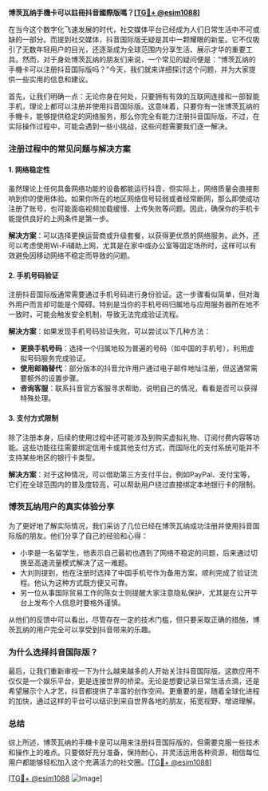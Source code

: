 **博茨瓦纳手機卡可以註冊抖音國際版嗎？[[TG💪+ @esim1088](https://t.me/s/esim1088)]**

在当今这个数字化飞速发展的时代，社交媒体平台已经成为人们日常生活中不可或缺的一部分。而提到社交媒体，抖音国际版无疑是其中一颗耀眼的新星。它不仅吸引了无数年轻用户的目光，还逐渐成为全球范围内分享生活、展示才华的重要工具。然而，对于身处博茨瓦纳的朋友们来说，一个常见的疑问便是：“博茨瓦纳的手機卡可以注册抖音国际版吗？”今天，我们就来详细探讨这个问题，并为大家提供一些实用的信息和建议。

首先，让我们明确一点：无论你身在何处，只要拥有有效的互联网连接和一部智能手机，理论上都可以注册并使用抖音国际版。这意味着，只要你有一张博茨瓦纳的手機卡，能够提供稳定的网络服务，那么你完全有能力注册抖音国际版。不过，在实际操作过程中，可能会遇到一些小挑战，这些问题需要我们逐一解决。

### **注册过程中的常见问题与解决方案**

#### **1. 网络稳定性**
虽然理论上任何具备网络功能的设备都能运行抖音，但实际上，网络质量会直接影响到你的使用体验。如果你所在的地区网络信号较弱或者经常断网，那么即使成功注册了账号，也可能面临视频加载缓慢、上传失败等问题。因此，确保你的手机卡能提供良好的上网条件是第一步。

**解决方案**：可以选择更换运营商或升级套餐，以获得更优质的网络服务。此外，还可以考虑使用Wi-Fi辅助上网，尤其是在家中或办公室等固定场所时，这样可以有效避免因移动网络不稳定而导致的问题。

#### **2. 手机号码验证**
注册抖音国际版通常需要通过手机号码进行身份验证。这一步骤看似简单，但对海外用户而言却可能是个障碍。特别是当你的手机号码归属地与应用服务器所在地不一致时，可能会触发安全机制，导致无法完成验证流程。

**解决方案**：如果发现手机号码验证失败，可以尝试以下几种方法：
- **更换手机号码**：选择一个归属地较为普遍的号码（如中国的手机号），利用虚拟号码服务完成验证。
- **使用邮箱替代**：部分版本的抖音允许用户通过电子邮件地址注册，但这通常需要额外的设置步骤。
- **咨询客服**：联系抖音官方客服寻求帮助，说明自己的情况，看看是否可以获得特殊处理。

#### **3. 支付方式限制**
除了注册本身，后续的使用过程中还可能涉及到购买虚拟礼物、订阅付费内容等功能。这些功能往往需要绑定信用卡或其他支付方式，而国际化的支付系统可能并不支持某些地区的银行卡类型。

**解决方案**：对于这种情况，可以借助第三方支付平台，例如PayPal、支付宝等，它们在全球范围内的普及度较高，可以帮助用户绕过直接绑定本地银行卡的限制。

### **博茨瓦纳用户的真实体验分享**

为了更好地了解实际情况，我们采访了几位已经在博茨瓦纳成功注册并使用抖音国际版的朋友。他们分享了自己的经验和心得：

- 小李是一名留学生，他表示自己最初也遇到了网络不稳定的问题，后来通过切换至高速流量模式解决了这一难题。
- 大刘则提到，他在注册时选择了中国手机号作为备用方案，顺利完成了验证流程。他认为这种方式既方便又可靠。
- 另一位从事国际贸易工作的陈女士则提醒大家注意隐私保护，尤其是在公开平台上发布个人信息时要格外谨慎。

从他们的反馈中可以看出，尽管存在一定的技术门槛，但只要采取正确的措施，博茨瓦纳的用户完全可以享受到抖音带来的乐趣。

### **为什么选择抖音国际版？**

最后，让我们重新审视一下为什么越来越多的人开始关注抖音国际版。这款应用不仅仅是一个娱乐平台，更是连接世界的桥梁。无论是想要记录日常生活点滴，还是希望展示个人才艺，抖音都提供了丰富的创作空间。更重要的是，随着全球化进程的加快，通过这样的平台可以结识到来自世界各地的朋友，拓宽视野，增进理解。

### **总结**

综上所述，博茨瓦纳的手機卡是可以用来注册抖音国际版的，但需要克服一些技术和操作上的难点。只要做好充分准备，保持耐心，并灵活运用各种资源，相信每位用户都能够轻松加入这个充满活力的社交圈。[[TG💪+ @esim1088](https://t.me/s/esim1088)]

[[TG💪+ @esim1088](https://t.me/s/esim1088) ![Image](https://i.postimg.cc/4NQfJmqS/Snipaste-2025-05-13-00-14-12.png)]